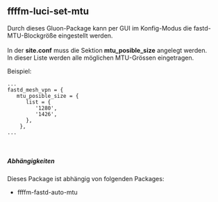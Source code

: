 ## ffffm-luci-set-mtu

Durch dieses Gluon-Package kann per GUI im Konfig-Modus die fastd-MTU-Blockgröße eingestellt werden.<br>
<br>
In der **site.conf** muss die Sektion **mtu_posible_size** angelegt werden.<br>
In dieser Liste werden alle möglichen MTU-Grössen eingetragen.<br>

Beispiel:
```
...
fastd_mesh_vpn = {
   mtu_posible_size = {
      list = {
         '1280',
         '1426',
      },
    },
...
```

<br>

##### Abhängigkeiten

Dieses Package ist abhängig von folgenden Packages:<br>
 - ffffm-fastd-auto-mtu
